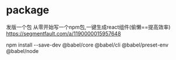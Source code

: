 # package
发版一个包
从零开始写一个npm包,一键生成react组件(偷懒==提高效率)
https://segmentfault.com/a/1190000015957648

npm install --save-dev @babel/core @babel/cli @babel/preset-env @babel/node
